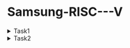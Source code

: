 # Samsung-RISC---V
<details>
  <summary>
    Task1
  </summary>
  <br>


![Screenshot 2025-01-06 161249](https://github.com/user-attachments/assets/a93518d3-d230-4d6b-a757-0815eadf841b)
![Screenshot 2025-01-06 231405](https://github.com/user-attachments/assets/ae4a6ca6-2b89-45a3-b4b1-4181d32f3736)
</details>

<details>
    <summary>
    Task2
  </summary>
  <br>
![Screenshot 2025-01-12 195812](https://github.com/user-attachments/assets/07c1d483-12ac-4554-9dbf-fb042b47f846)
  
![Screenshot 2025-01-12 193814](https://github.com/user-attachments/assets/e49bccb6-0d0c-4d7e-ab37-a302fb9d6b71)

![Screenshot 2025-01-12 193024](https://github.com/user-attachments/assets/dc008f2c-bc88-4ae4-a896-be3e5cced0a8)
</details>



